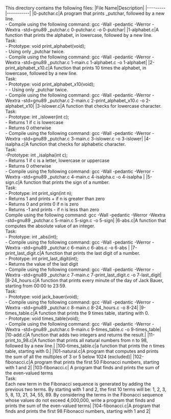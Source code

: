 This directory contains the following files:
|File Name|Description|
|---------|-----------|
|0-putchar.c|A program that prints _putchar, followed by a new line.<br> - Compile using the following command: gcc -Wall -pedantic -Werror -Wextra -std=gnu89 _putchar.c 0-putchar.c -o 0-putchar|
|1-alphabet.c|A function that prints the alphabet, in lowercase, followed by a new line. <br> Task: <br> - Prototype: void print_alphabet(void); <br> - Using only _putchar twice.<br> - Compile using the following command: gcc -Wall -pedantic -Werror -Wextra -std=gnu89 _putchar.c 1-main.c 1-alphabet.c -o 1-alphabet|
|2-print_alphabet_x10.c|A function that prints 10 times the alphabet, in lowercase, followed by a new line. <br> Task: <br> - Prototype: void print_alphabet_x10(void);<br> - - Using only _putchar twice.<br> - Compile using the following command: gcc -Wall -pedantic -Werror -Wextra -std=gnu89 _putchar.c 2-main.c 2-print_alphabet_x10.c -o 2-alphabet_x10|
|3-islower.c|A function that checks for lowercase character.<br> Task: <br> - Prototype: int _islower(int c); <br> - Returns 1 if c is lowercase <br> - Returns 0 otherwise <br> - Compile using the following command: gcc -Wall -pedantic -Werror -Wextra -std=gnu89 _putchar.c 3-main.c 3-islower.c -o 3-islower|
|4-isalpha.c|A function that checks for alphabetic character. <br>Task: <br>-Prototype: int _isalpha(int c);<br> - Returns 1 if c is a letter, lowercase or uppercase <br> - Returns 0 otherwise <br> - Compile using the following command: gcc -Wall -pedantic -Werror -Wextra -std=gnu89 _putchar.c 4-main.c 4-isalpha.c -o 4-isalpha |
|5-sign.c|A function that prints the sign of a number. <br> Task: <br> - Prototype: int print_sign(int n); <br> - Returns 1 and prints + if n is greater than zero <br> - Returns 0 and prints 0 if n is zero <br> - Returns -1 and prints - if n is less than zero <br>Compile using the following command: gcc -Wall -pedantic -Werror -Wextra -std=gnu89 _putchar.c 5-main.c 5-sign.c -o 5-sign|
|6-abs.c|A function that computes the absolute value of an integer.<br> Task: <br> - Prototype: int _abs(int);<br> - Compile using the following command: gcc -Wall -pedantic -Werror -Wextra -std=gnu89 _putchar.c 6-main.c 6-abs.c -o 6-abs |
|7-print_last_digit.c|A function that prints the last digit of a number. <br> - Prototype: int print_last_digit(int); <br> - Returns the value of the last digit <br> - Compile using the following command: gcc -Wall -pedantic -Werror -Wextra -std=gnu89 _putchar.c 7-main.c 7-print_last_digit.c -o 7-last_digit|
|8-24_hours.c|A function that prints every minute of the day of Jack Bauer, starting from 00:00 to 23:59. <br> Task: <br> - Prototype: void jack_bauer(void); <br> - Compile using the following command: gcc -Wall -pedantic -Werror -Wextra -std=gnu89 _putchar.c 8-main.c 8-24_hours.c -o 8-24|
|9-times_table.c|A function that prints the 9 times table, starting with 0. <br> - Prototype: void times_table(void);<br> - Compile using the following command: gcc -Wall -pedantic -Werror -Wextra -std=gnu89 _putchar.c 9-main.c 9-times_table.c -o 9-times_table|
|10-add.c|A function that adds two integers and returns the result.|
|11-print_to_98.c|A function that prints all natural numbers from n to 98, followed by a new line.|
|100-times_table.c|a function that prints the n times table, starting with 0.|
|101-natural.c|A program that computes and prints the sum of all the multiples of 3 or 5 below 1024 (excluded)|
|102-fibonacci.c|A program that prints the first 50 Fibonacci numbers, starting with 1 and 2|
|103-fibonacci.c| A program that finds and prints the sum of the even-valued terms <br> Task: <br>Each new term in the Fibonacci sequence is generated by adding the previous two terms. By starting with 1 and 2, the first 10 terms will be: 1, 2, 3, 5, 8, 13, 21, 34, 55, 89. By considering the terms in the Fibonacci sequence whose values do not exceed 4,000,000, write a program that finds and prints the sum of the even-valued terms|
|104-fibonacci.c|A program that finds and prints the first 98 Fibonacci numbers, starting with 1 and 2|

